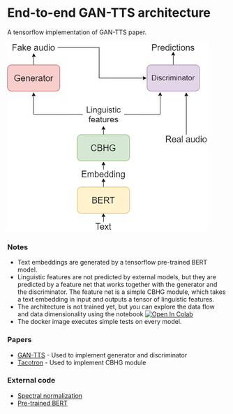 # End-to-end GAN-TTS architecture
A tensorflow implementation of GAN-TTS paper.

![Proposed architecture](https://github.com/alexandruRopotica/E2E-GANTTS/blob/main/Images/gantts.png)
### Notes
- Text embeddings are generated by a tensorflow pre-trained BERT model.
- Linguistic features are not predicted by external models, but they are predicted by a feature net that works together with the generator and the discriminator. The feature net is a simple CBHG module, which takes a text embedding in input and outputs a tensor of linguistic features.
- The architecture is not trained yet, but you can explore the data flow and data dimensionality using the notebook [![Open In Colab](https://colab.research.google.com/assets/colab-badge.svg)](https://colab.research.google.com/github/alexandruRopotica/E2E-GANTTS/blob/main/E2EGANTTS.ipynb)
- The docker image executes simple tests on every model.
### Papers
- [GAN-TTS](https://arxiv.org/abs/1909.11646) - Used to implement generator and discriminator
- [Tacotron](https://arxiv.org/abs/1703.10135) - Used to implement CBHG module
### External code
- [Spectral normalization](https://github.com/thisisiron/spectral_normalization-tf2)
- [Pre-trained BERT](https://huggingface.co/)
